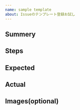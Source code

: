 ```yaml
---
name: sample template
about: Issueのテンプレート登録お試し
---
```


## Summery

## Steps

## Expected

## Actual

## Images(optional)